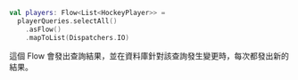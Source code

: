 ```kotlin
val players: Flow<List<HockeyPlayer>> = 
  playerQueries.selectAll()
    .asFlow()
    .mapToList(Dispatchers.IO)
```

這個 Flow 會發出查詢結果，並在資料庫針對該查詢發生變更時，每次都發出新的結果。
